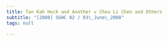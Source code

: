 ```yaml
---
title: Tan Kah Hock and Another v Chou Li Chen and Others
subtitle: "[2008] SGHC 82 / 03\_June\_2008"
tags: null

---
```


